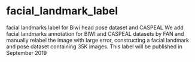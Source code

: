 # facial_landmark_label
facial landmarks label for Biwi head pose dataset and CASPEAL
We add facial landmarks annotation for BIWI and CASPEAL datasets by FAN and manually relabel the image with large error, constructing a facial landmark and pose dataset containing 35K images. 
This label will be published in September 2019
